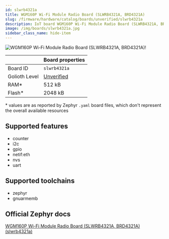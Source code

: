 ```yaml
---
id: slwrb4321a
title: WGM160P Wi-Fi Module Radio Board (SLWRB4321A, BRD4321A)
slug: /firmware/hardware/catalog/boards/unverified/slwrb4321a
description: IoT board WGM160P Wi-Fi Module Radio Board (SLWRB4321A, BRD4321A), compatible with Golioth at unverified level.
image: /img/boards/slwrb4321a.jpg
sidebar_class_name: hide-item
---
```


[//]: # (This is an auto-generated file, do not edit! Changes to it will be lost upon re-generation)

![WGM160P Wi-Fi Module Radio Board (SLWRB4321A, BRD4321A)!](/img/boards/slwrb4321a.jpg "WGM160P Wi-Fi Module Radio Board (SLWRB4321A, BRD4321A)")

|                | Board properties     |
| -------------  | -------------------- |
| Board ID       | `slwrb4321a` |
| Golioth Level  | [Unverified](/firmware/hardware#unverified-boards) |
| RAM*           | 512 kB |
| Flash*         | 2048 kB |

\* values are as reported by Zephyr `.yaml` board files, which don't represent the overall available resources



## Supported features

* counter
* i2c
* gpio
* netif:eth
* nvs
* uart

## Supported toolchains

* zephyr
* gnuarmemb

## Official Zephyr docs

[WGM160P Wi-Fi Module Radio Board (SLWRB4321A, BRD4321A) (slwrb4321a)](https://docs.zephyrproject.org/latest/boards/silabs/radio_boards/slwrb4321a/doc/index.html)
